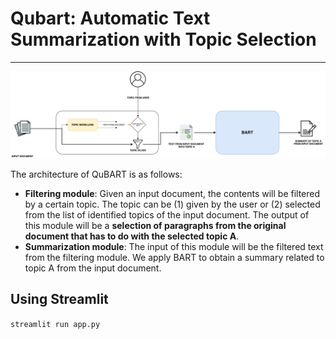 # Qubart: Automatic Text Summarization with Topic Selection
***


<img src = "img/QuBART_arquitectura_color.png"></img>

The architecture of QuBART is as follows: 

* **Filtering module**: Given an input document, the contents will be filtered by a certain topic. The topic can be (1) given by the user or (2) selected from the list of identified topics of the input document. The output of this module will be a **selection of paragraphs from the original document that has to do with the selected topic A**. 
* **Summarization module**: The input of this module will be the filtered text from the filtering module. We apply BART to obtain a summary related to topic A from the input document. 

## Using Streamlit 
```streamlit run app.py```
